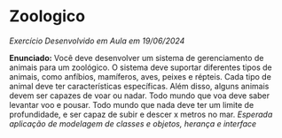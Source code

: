 # Zoologico
*Exercício Desenvolvido em Aula em 19/06/2024*

**Enunciado:**
Você deve desenvolver um sistema de gerenciamento de animais para um zoológico.
O sistema deve suportar diferentes tipos de animais, como anfíbios, mamíferos, aves, peixes e répteis. Cada tipo de animal deve ter características específicas.
Além disso, alguns animais devem ser capazes de voar ou nadar.
Todo mundo que voa deve saber levantar voo e pousar.
Todo mundo que nada deve ter um limite de profundidade, e ser capaz de subir e descer x metros no mar.
*Esperada aplicação de modelagem de classes e objetos, herança e interface*
